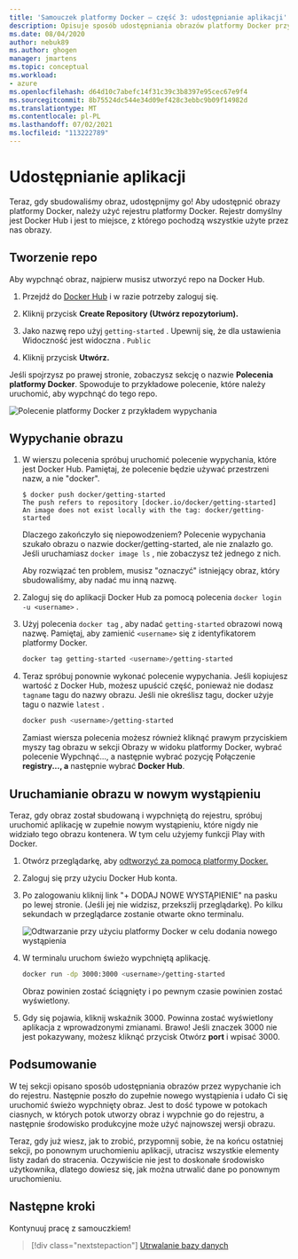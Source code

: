 ```yaml
---
title: 'Samouczek platformy Docker — część 3: udostępnianie aplikacji'
description: Opisuje sposób udostępniania obrazów platformy Docker przy użyciu Docker Hub rejestru.
ms.date: 08/04/2020
author: nebuk89
ms.author: ghogen
manager: jmartens
ms.topic: conceptual
ms.workload:
- azure
ms.openlocfilehash: d64d10c7abefc14f31c39c3b8397e95cec67e9f4
ms.sourcegitcommit: 8b75524dc544e34d09ef428c3ebbc9b09f14982d
ms.translationtype: MT
ms.contentlocale: pl-PL
ms.lasthandoff: 07/02/2021
ms.locfileid: "113222789"
---
```

# <a name="share-your-app"></a>Udostępnianie aplikacji

Teraz, gdy sbudowaliśmy obraz, udostępnijmy go! Aby udostępnić obrazy platformy Docker, należy użyć rejestru platformy Docker. Rejestr domyślny jest Docker Hub i jest to miejsce, z którego pochodzą wszystkie użyte przez nas obrazy.

## <a name="create-a-repo"></a>Tworzenie repo

Aby wypchnąć obraz, najpierw musisz utworzyć repo na Docker Hub.

1. Przejdź do [Docker Hub](https://hub.docker.com/signup/msftedge?utm_source=msftedge) i w razie potrzeby zaloguj się.

1. Kliknij przycisk **Create Repository (Utwórz repozytorium).**

1. Jako nazwę repo użyj `getting-started` . Upewnij się, że dla ustawienia Widoczność jest widoczna . `Public`

1. Kliknij przycisk **Utwórz.**

Jeśli spojrzysz po prawej stronie, zobaczysz sekcję o nazwie **Polecenia platformy Docker**. Spowoduje to przykładowe polecenie, które należy uruchomić, aby wypchnąć do tego repo.

![Polecenie platformy Docker z przykładem wypychania](media/push-command.png)

## <a name="push-the-image"></a>Wypychanie obrazu

1. W wierszu polecenia spróbuj uruchomić polecenie wypychania, które jest Docker Hub. Pamiętaj, że polecenie będzie używać przestrzeni nazw, a nie "docker".

    ```plaintext
    $ docker push docker/getting-started
    The push refers to repository [docker.io/docker/getting-started]
    An image does not exist locally with the tag: docker/getting-started
    ```

    Dlaczego zakończyło się niepowodzeniem? Polecenie wypychania szukało obrazu o nazwie docker/getting-started, ale nie znalazło go. Jeśli uruchamiasz `docker image ls` , nie zobaczysz też jednego z nich.

    Aby rozwiązać ten problem, musisz "oznaczyć" istniejący obraz, który sbudowaliśmy, aby nadać mu inną nazwę.

1. Zaloguj się do aplikacji Docker Hub za pomocą polecenia `docker login -u <username>` .

1. Użyj polecenia `docker tag` , aby nadać `getting-started` obrazowi nową nazwę. Pamiętaj, aby zamienić `<username>` się z identyfikatorem platformy Docker.

    ```bash
    docker tag getting-started <username>/getting-started
    ```

1. Teraz spróbuj ponownie wykonać polecenie wypychania. Jeśli kopiujesz wartość z Docker Hub, możesz upuścić część, ponieważ nie dodasz `tagname` tagu do nazwy obrazu. Jeśli nie określisz tagu, docker użyje tagu o nazwie `latest` .

    ```bash
    docker push <username>/getting-started
    ```

    Zamiast wiersza polecenia możesz również kliknąć prawym przyciskiem myszy  tag obrazu w sekcji Obrazy w widoku platformy Docker, wybrać polecenie Wypchnąć..., a następnie wybrać pozycję Połączenie **registry..., a** następnie wybrać **Docker Hub**. 

## <a name="run-the-image-on-a-new-instance"></a>Uruchamianie obrazu w nowym wystąpieniu

Teraz, gdy obraz został sbudowaną i wypchniętą do rejestru, spróbuj uruchomić aplikację w zupełnie nowym wystąpieniu, które nigdy nie widziało tego obrazu kontenera. W tym celu użyjemy funkcji Play with Docker.

1. Otwórz przeglądarkę, aby [odtworzyć za pomocą platformy Docker.](http://play-with-docker.com)

1. Zaloguj się przy użyciu Docker Hub konta.

1. Po zalogowaniu kliknij link "+ DODAJ NOWE WYSTĄPIENIE" na pasku po lewej stronie. (Jeśli jej nie widzisz, przekszlij przeglądarkę). Po kilku sekundach w przeglądarce zostanie otwarte okno terminalu.

    ![Odtwarzanie przy użyciu platformy Docker w celu dodania nowego wystąpienia](media/pwd-add-new-instance.png)

1. W terminalu uruchom świeżo wypchniętą aplikację.

    ```bash
    docker run -dp 3000:3000 <username>/getting-started
    ```

    Obraz powinien zostać ściągnięty i po pewnym czasie powinien zostać wyświetlony.

1. Gdy się pojawia, kliknij wskaźnik 3000. Powinna zostać wyświetlony aplikacja z wprowadzonymi zmianami. Brawo! Jeśli znaczek 3000 nie jest pokazywany, możesz kliknąć przycisk Otwórz **port** i wpisać 3000.

## <a name="recap"></a>Podsumowanie

W tej sekcji opisano sposób udostępniania obrazów przez wypychanie ich do rejestru. Następnie poszło do zupełnie nowego wystąpienia i udało Ci się uruchomić świeżo wypchnięty obraz. Jest to dość typowe w potokach ciasnych, w których potok utworzy obraz i wypchnie go do rejestru, a następnie środowisko produkcyjne może użyć najnowszej wersji obrazu.

Teraz, gdy już wiesz, jak to zrobić, przypomnij sobie, że na końcu ostatniej sekcji, po ponownym uruchomieniu aplikacji, utracisz wszystkie elementy listy zadań do stracenia. Oczywiście nie jest to doskonałe środowisko użytkownika, dlatego dowiesz się, jak można utrwalić dane po ponownym uruchomieniu.

## <a name="next-steps"></a>Następne kroki

Kontynuuj pracę z samouczkiem!

> [!div class="nextstepaction"]
> [Utrwalanie bazy danych](persist-your-data.md)
